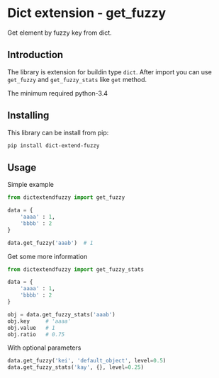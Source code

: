 # Dict extension - get_fuzzy
Get element by fuzzy key from dict.

## Introduction

The library is extension for buildin type `dict`. After import you can use `get_fuzzy` and `get_fuzzy_stats` like `get` method.

The minimum required python-3.4

## Installing
This library can be install from pip:


```bash
pip install dict-extend-fuzzy
```

## Usage
Simple example
```python
from dictextendfuzzy import get_fuzzy

data = {
	'aaaa' : 1,
	'bbbb' : 2
}

data.get_fuzzy('aaab')  # 1

```

Get some more information

```python
from dictextendfuzzy import get_fuzzy_stats

data = {
	'aaaa' : 1,
	'bbbb' : 2
}

obj = data.get_fuzzy_stats('aaab')
obj.key     # 'aaaa'
obj.value   # 1
obj.ratio   # 0.75


```

With optional parameters
```python 
data.get_fuzzy('kei', 'default_object', level=0.5)
data.get_fuzzy_stats('kay', {}, level=0.25)
```